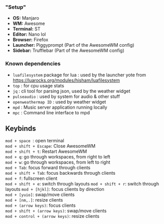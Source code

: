 ### "Setup"
* **OS:** Manjaro
* **WM:** Awesome
* **Terminal:** ST
* **Editor:** Nano lol
* **Browser:** Firefox
* **Launcher:** Piggyprompt (Part of the AwesomeWM config)
* **Sidebar:** Trufflebar (Part of the AwesomeWM config)

### Known dependencies
* `luafilesystem` package for lua : used by the launcher yote from https://luarocks.org/modules/hisham/luafilesystem
* `top` : for cpu usage stats
* `jq` : cli tool for parsing json, used by the weather widget
* `pulseaudio` : used by system for audio & other stuff
* `openweathermap ID` : used by weather widget
* `mpd` : Music server application running locally
* `mpc` : Command line interface to mpd

## Keybinds

``mod + space ``: open terminal  
`mod + shift + Escape`: Close AwesomeWM  
`mod + shift + t`: Restart AwesomeWM  
`mod + q`: go through workspaces, from right to left  
`mod + w`: go through workspaces, from left to right  
`mod + Tab`: focus forward through clients  
`mod + shift + Tab`: focus backwards through clients  
`mod + f`: fullscreen client  
`mod + shift + e`: switch through layouts
`mod + shift + r`: switch through layouts
`mod + [hjkl]`: focus clients by direction  
`mod + [yuio]`: swap/move clients  
`mod + [nm,.]`: resize clients  
`mod + (arrow keys)`: focus clients  
`mod + shift + (arrow keys)`: swap/move clients  
`mod + control + (arrow keys)`: resize clients 